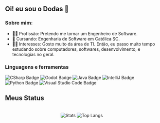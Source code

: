 ## Oi! eu sou o Dodas 👋
### Sobre mim:
- 👨‍🎓 Profissão: Pretendo me tornar um Engenheiro de Software.
- 📝 Cursando: Engenharia de Software em Católica SC.
- 💁‍♂️ Interesses: Gosto muito da área de TI. Então, eu passo muito tempo estudando sobre computadores, softwares, desenvolvimento, e tecnologias no geral.

<h3>Linguagens e ferramentas</h3>
<div>
<img alt="CSharp Badge" src="https://img.shields.io/badge/C%23-239120?style=for-the-badge&logo=c-sharp&logoColor=white"/>
<img alt="Godot Badge" src="https://img.shields.io/badge/Godot_Engine-478cbf?style=for-the-badge&logo=godotengine&logoColor=%23ffffff">
<img alt="Java Badge" src="https://img.shields.io/badge/Java-ED8B00?style=for-the-badge&logo=openjdk&logoColor=white"/>
<img alt="IntelliJ Badge" src="https://img.shields.io/badge/IntelliJ_IDEA-000000.svg?style=for-the-badge&logo=intellij-idea&logoColor=white"/>
<img alt="Python Badge" src="https://img.shields.io/badge/Python-3776AB?style=for-the-badge&logo=python&logoColor=white"/>
<img alt="Visual Studio Code Badge" src="https://img.shields.io/badge/Visual_Studio_Code-0078D4?style=for-the-badge&logo=visual%20studio%20code&logoColor=white"/>
</div>

<h2 align="left">Meus Status</h2>
<div align="center"><br/>
<img align="center" alt="Stats" src="https://github-readme-stats.vercel.app/api?username=PedRo-HenRique-14&show_icons=true&theme=dark"/>
<img align="center" alt="Top Langs" src="https://github-readme-stats.vercel.app/api/top-langs/?username=PedRo-HenRique-14&hide_progress=false&layout=compact&theme=dark"/>
</div>
